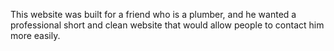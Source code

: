 This website was built for a friend who is a plumber, and he wanted a professional short and clean website that would allow people to contact him more easily.
